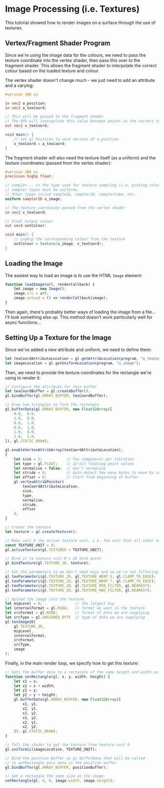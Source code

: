 # Image Processing (i.e. Textures)

This tutorial showed how to render images on a surface through the use of textures.

## Vertex/Fragment Shader Program

Since we're using the image data for the colours, we need to pass the texture coordinate into the vertex shader, then
pass this over to the fragment shader. This allows the fragment shader to interpolate the correct colour based on the
loaded texture and colour.

The vertex shader doesn't change much - we just need to add an attribute and a varying:

```glsl
#version 300 es

in vec2 a_position;
in vec2 a_texCoord;

// This will be passed to the fragment shader
// The GPU will interpolate this value between points so the correct colour is used
out vec2 v_texCoord;

void main() {
    // set gl_Position to vec4 version of a_position
    v_texCoord = a_texCoord;
}
```

The fragment shader will also need the texture itself (as a uniform) and the texture coordinates (passed from the
vertex shader):

```glsl
#version 300 es
precision highp float;

// sampler... is the type used for texture sampling (i.e. picking colours out from textures)
// sampler types must be uniforms.
// Other types includ sample1D, sampler3D, samplerCube, etc.
uniform sampler2D u_image;

// The texture coordinate passed from the vertex shader
in vec2 v_texCoord;

// Final output colour
out vec4 outColour;

void main() {
    // Lookup the corresponding colour from the texture
    outColour = texture(u_image, v_texCoord);
}
```

## Loading the Image

The easiest way to load an image is to use the HTML `Image` element:

```js
function loadImage(url, renderCallback) {
    let image = new Image();
    image.src = url;
    image.onload = () => renderCallback(image);
}
```

Then again, there's probably better ways of loading the image from a file... I'll look something else up. This method
doesn't work particularly well for async functions...

## Setting Up a Texture for the Image

Since we've added a new attribute and uniform, we need to define them:

```js
let texCoordAttributeLocation = gl.getAttribLocation(program, "a_texCoord");
let imageLocation = gl.getUniformLocation(program, "u_image");
```

Then, we need to provide the texture coordinates for the rectangle we're using to render it:

```js
// Configure the attribute for this buffer
let texCoordBuffer = gl.createBuffer();
gl.bindBuffer(gl.ARRAY_BUFFER, texCoordBuffer);

// Draw two triangles to form the rectangle
gl.bufferData(gl.ARRAY_BUFFER, new Float32Array([
    0.0,  0.0,
    1.0,  0.0,
    0.0,  1.0,
    0.0,  1.0,
    1.0,  0.0,
    1.0,  1.0,
]), gl.STATIC_DRAW);

gl.enableVertexAttribArray(texCoordAttributeLocation);
{
    let size = 2;           // Two components per iteration
    let type = gl.FLOAT;    // 32-bit floating point values
    let normalise = false;  // Don't normalise
    let stride = 0;         // Auto-detect how many bytes to move by in each iteration
    let offset = 0;         // Start from beginning of buffer
    gl.vertexAttribPointer(
        texCoordAttributeLocation,
        size,
        type,
        normalise,
        stride,
        offset
    );
}

// Create the texture
let texture = gl.createTexture();

// Make unit 0 the active texture unit, i.e. the unit that all other texture commands affect
const TEXTURE_UNIT = 0;
gl.activeTexture(gl.TEXTURE0 + TEXTURE_UNIT);

// Bind it to texture unit 0's 2D bind point
gl.bindTexture(gl.TEXTURE_2D, texture);

// Set the parameters so we don't need mips and so we're not filtering and we don't repeat
gl.texParameteri(gl.TEXTURE_2D, gl.TEXTURE_WRAP_S, gl.CLAMP_TO_EDGE);
gl.texParameteri(gl.TEXTURE_2D, gl.TEXTURE_WRAP_T, gl.CLAMP_TO_EDGE);
gl.texParameteri(gl.TEXTURE_2D, gl.TEXTURE_MIN_FILTER, gl.NEAREST);
gl.texParameteri(gl.TEXTURE_2D, gl.TEXTURE_MAG_FILTER, gl.NEAREST);

// Upload the image into the texture.
let mipLevel = 0;               // the largest mip
let internalFormat = gl.RGBA;   // format we want in the texture
let srcFormat = gl.RGBA;        // format of data we are supplying
let srcType = gl.UNSIGNED_BYTE  // type of data we are supplying
gl.texImage2D(
    gl.TEXTURE_2D,
    mipLevel,
    internalFormat,
    srcFormat,
    srcType,
    image
);
```

Finally, in the main render loop, we specify how to get this texture:

```js
// Sets the buffer data to a rectangle of the same height and width as the image
function setRectangle(gl, x, y, width, height) {
    let x1 = x;
    let x2 = x + width;
    let y1 = y;
    let y2 = y + height;
    gl.bufferData(gl.ARRAY_BUFFER, new Float32Array([
        x1, y1,
        x2, y1,
        x1, y2,
        x1, y2,
        x2, y1,
        x2, y2,
    ]), gl.STATIC_DRAW);
}

// Tell the shader to get the texture from texture unit 0
gl.uniform1i(imageLocation, TEXTURE_UNIT);

// Bind the position buffer so gl.bufferData that will be called
// in setRectangle puts data in the position buffer
gl.bindBuffer(gl.ARRAY_BUFFER, positionBuffer);

// Set a rectangle the same size as the image.
setRectangle(gl, 0, 0, image.width, image.height);
```
